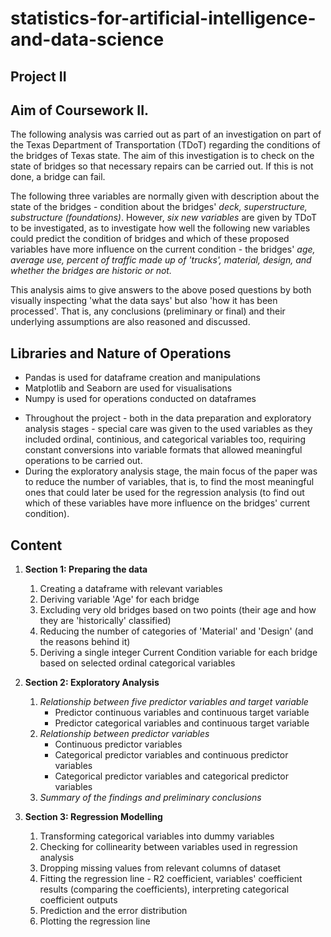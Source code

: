 # statistics-for-artificial-intelligence-and-data-science

## **Project II**

## **Aim of Coursework II.**
The following analysis was carried out as part of an investigation on part of the Texas Department of Transportation (TDoT) regarding 
the conditions of the bridges of Texas state. The aim of this investigation is to check on the state of bridges so that necessary repairs
can be carried out. If this is not done, a bridge can fail. 

The following three variables are normally given with description about the state of the bridges - condition about the bridges' *deck, superstructure, 
substructure (foundations)*. However, *six new variables* are given by TDoT to be investigated, as to investigate how well the following new variables
could predict the condition of bridges and which of these proposed variables have more influence on the current condition - the bridges' *age, average use,
percent of traffic made up of 'trucks', material, design, and whether the bridges are historic or not.*

This analysis aims to give answers to the above posed questions by both visually inspecting 'what the data says' but also 'how it has been processed'. 
That is, any conclusions (preliminary or final) and their underlying assumptions are also reasoned and discussed.

## **Libraries and Nature of Operations**
* Pandas is used for dataframe creation and manipulations
* Matplotlib and Seaborn are used for visualisations
* Numpy is used for operations conducted on dataframes

 - Throughout the project - both in the data preparation and exploratory analysis stages - special care was given to the used variables as they included ordinal, 
continious, and categorical variables too, requiring constant conversions into variable formats that allowed meaningful operations to be carried out. 
- During the exploratory analysis stage, the main focus of the paper was to reduce the number of variables, that is, to find the most meaningful ones
that could later be used for the regression analysis (to find out which of these variables have more influence on the bridges' current condition). 

## **Content**

 1. **Section 1: Preparing the data**
      1. Creating a dataframe with relevant variables
      1. Deriving variable 'Age' for each bridge
      1. Excluding very old bridges based on two points (their age and how they are 'historically' classified)
      1. Reducing the number of categories of 'Material' and 'Design' (and the reasons behind it)
      1. Deriving a single integer Current Condition variable for each bridge based on selected ordinal categorical variables
      
 2. **Section 2: Exploratory Analysis**
      1. _Relationship between five predictor variables and target variable_
          * Predictor continuous variables and continuous target variable
          * Predictor categorical variables and continuous target variable
      1. _Relationship between predictor variables_
          * Continuous predictor variables
          * Categorical predictor variables and continuous predictor variables
          * Categorical predictor variables and categorical predictor variables
      1. _Summary of the findings and preliminary conclusions_
      
 3. **Section 3: Regression Modelling**
      1. Transforming categorical variables into dummy variables
      1. Checking for collinearity between variables used in regression analysis
      1. Dropping missing values from relevant columns of dataset
      1. Fitting the regression line - R2 coefficient, variables' coefficient results (comparing the coefficients), interpreting categorical coefficient outputs
      1. Prediction and the error distribution
      1. Plotting the regression line
